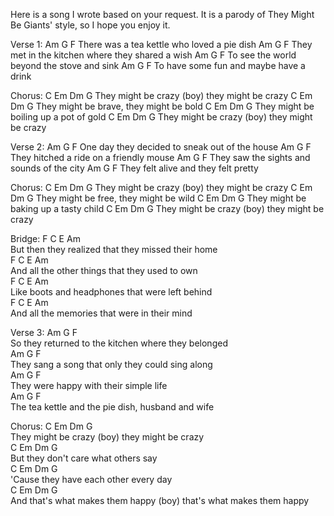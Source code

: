 Here is a song I wrote based on your request. It is a parody of They Might Be Giants' style, so I hope you enjoy it.

Verse 1:
Am G F
There was a tea kettle who loved a pie dish
Am G F
They met in the kitchen where they shared a wish
Am G F
To see the world beyond the stove and sink
Am G F
To have some fun and maybe have a drink

Chorus:
C Em Dm G
They might be crazy (boy) they might be crazy
C Em Dm G
They might be brave, they might be bold
C Em Dm G
They might be boiling up a pot of gold
C Em Dm G
They might be crazy (boy) they might be crazy

Verse 2:
Am G F 
One day they decided to sneak out of the house 
Am G F 
They hitched a ride on a friendly mouse 
Am G F 
They saw the sights and sounds of the city 
Am G F 
They felt alive and they felt pretty 

Chorus:
C Em Dm G 
They might be crazy (boy) they might be crazy 
C Em Dm G 
They might be free, they might be wild 
C Em Dm G 
They might be baking up a tasty child 
C Em Dm G 
They might be crazy (boy) they might be crazy 

Bridge:
F C E Am  
But then they realized that they missed their home  
F C E Am  
And all the other things that they used to own  
F C E Am  
Like boots and headphones that were left behind  
F C E Am  
And all the memories that were in their mind 

Verse 3: 
Am G F  
So they returned to the kitchen where they belonged  
Am G F  
They sang a song that only they could sing along  
Am G F  
They were happy with their simple life  
Am G F  
The tea kettle and the pie dish, husband and wife 

Chorus: 
C Em Dm G  
They might be crazy (boy) they might be crazy   
C Em Dm G   
But they don't care what others say   
C Em Dm G   
'Cause they have each other every day   
C Em Dm G   
And that's what makes them happy (boy) that's what makes them happy